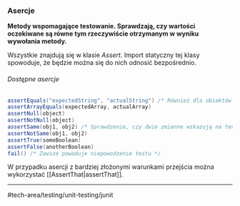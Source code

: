 ### Asercje
**Metody wspomagające testowanie. Sprawdzają, czy wartości oczekiwane są równe tym rzeczywiście otrzymanym w wyniku wywołania metody.**

Wszystkie znajdują się w klasie _Assert_. Import statyczny tej klasy spowoduje, że będzie można się do nich odnosić bezpośrednio.

###### Dostępne asercje
```java
assertEquals("expectedString", "actualString") /* Również dla obiektów */
assertArrayEquals(expectedArray, actualArray)
assertNull(object)
assertNotNull(object)
assertSame(obj1, obj2) /* Sprawdzenie, czy dwie zmienne wskazują na ten sam obiekt */
assertNotSame(obj1, obj2) 
assertTrue(someBoolean)
assertFalse(anotherBoolean)
fail() /* Zawsze powoduje niepowodzenie testu */
```
W przypadku asercji z bardziej złożonymi warunkami przejścia można wykorzystać [[AssertThat|assertThat]].

---

#tech-area/testing/unit-testing/junit
